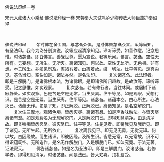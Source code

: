 佛说法印经一卷


宋元入藏诸大小乘经
佛说法印经一卷
宋朝奉大夫试鸿胪少卿传法大师臣施护奉诏译


　　

佛说法印经
　　尔时佛在舍卫国。与苾刍众俱。是时佛告苾刍众言。汝等当知。有圣法印。我今为汝分别演说。汝等应起清净知见。谛听谛受。如善作意。记念思惟。时诸苾刍。即白佛言。善哉世尊。愿为宣说。我等乐闻。佛言。苾刍。空性无所有。无妄想。无所生。无所灭。离诸知见。何以故。空性无处所。无色相。非有想。本无所生。非知见所及。离诸有着。由离着故。摄一切法。住平等见。是真实见。苾刍当知。空性如是。诸法亦然。是名法印。
　　复次诸苾刍。此法印者。即是三解脱门。是诸佛根本法。为诸佛眼。是即诸佛所归趣故。是故汝等。谛听谛受。记念思惟。如实观察。
　　复次苾刍。若有修行者。当往林间。或居树下诸寂静处。如实观察。色是苦是空是无常。当生厌离。住平等见。如是观察。受想行识。是苦是空是无常。当生厌离。住平等见。诸苾刍。诸蕴本空。由心所生。心法灭已。诸蕴无作。如是了知。即正解脱。正解脱已。离诸知见。是名空解脱门。
　　复次住三摩地。观诸色境。皆悉灭尽。离诸有想。如是声香味触法。亦皆灭尽离诸有想。如是观察名为无想解脱门。入是解脱门已。即得知见清净。由是清净故。即贪嗔痴皆悉灭尽。彼灭尽已。住平等见。住是见者。即离我见及我所见。即了诸见。无所生起。无所依止。
　　复次离我见已。即无见无闻。无觉无知。何以故。由因缘故。而生诸识。即彼因缘。及所生识。皆悉无常。以无常故。识不可得识蕴既空。无所造作。是名无作解脱门。入是解脱门已。知法究竟。于法无著。证法寂灭。
　　佛告诸苾刍。如是名为圣法印。即是三解脱门。汝诸苾刍。若修学者。即得知见清净。时诸苾刍。闻是法已。皆大欢喜。顶礼信受。


